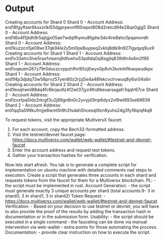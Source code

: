 # Output

Creating accounts for Shard 0
Shard 0 - Account Address: erd18fgyftser6ksxzrlkl55dgprpevnf6l0wpxt808d2retcd94e28qx0gjg5
Shard 0 - Account Address: erd1t6x4f5jtdh9r5ajtgjx05ae7wdqlfhymu8fgdw3dx4lre8ahc0pqamvrdh
Shard 0 - Account Address: erd1kuzzcn5je08wr37qk94le2y5m0pe8uypeq2vklq8dlk9n927lgyqyq9ux9
Creating accounts for Shard 1
Shard 1 - Account Address: erd1v33ehn3lve5raxfvtserq9dfswhu53pdldq0sj8sgjtq839t6h4s6m2f95
Shard 1 - Account Address: erd1vqeutm267z79r0duczcvppzhfhrl65zj6wyx0p8vh3kxtnhflkwqwudkpx
Shard 1 - Account Address: erd1f4p3djdq73w58prvz57yen80z2rjzj5e4a48fekcvclrvwuq8y6sr04s6n
Creating accounts for Shard 2
Shard 2 - Account Address: erd1lexqhwnl88dq4fc6krjau9z4f2wt37jyz4thdtkeuarsagafr3qqtr67ce
Shard 2 - Account Address: erd1zxxfpa0ldz2rkrgf3u2j89gn8n0c2yvyjd3lnp6dyx2vl9wt993se69839
Shard 2 - Account Address: erd1qq5a599kufmjje8wmt5t9h2fsdah5hcesqt9zn8yuhs24g3fyf8qrqf4q9

To request tokens, visit the appropriate MultiversX faucet:
1. For each account, copy the Bech32-formatted address.
2. Visit the testnet/devnet faucet page: https://docs.multiversx.com/wallet/web-wallet/#testnet-and-devnet-faucet
3. Enter the account address and request test tokens.
4. Gather your transaction hashes for verification.





Now lets start afresh. You tak is to generate a complete script for implementation on ubuntu machine with detailed comments nad steps to execution. Create a script that generates three accounts in each shard and requests tokens from the faucet for them for a Multiversx blockchain. PL: - the script must be implemented in rust. Account Generation: - the script must generate exactly 3 unique accounts per shard (total accounts:9- 3 in shard0, 3 in shard1, 3 in shard2) Token Request: - https://docs.multiversx.com/wallet/web-wallet/#testnet-and-devnet-faucet Verification: - Based on your decision to use testnet or devnet, you will have to also provide the proof of the results by adding the transaction hash in documentation or in the submission form. Usability: - the script should be executed in a single command - the fauceting can be done via manual intervention via web-wallet - extra points for those automating the process. Documentation: - provide clear instruction on how to execute the script.